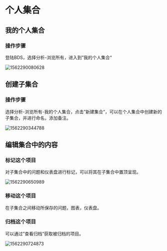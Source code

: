 # 个人集合
## 我的个人集合
### 操作步骤

登陆BDS，选择分析-浏览所有，进入到”我的个人集合“

![1562290080628](C:\Users\yanyuchao2\AppData\Roaming\Typora\typora-user-images\1562290080628.png)

## 创建子集合
### 操作步骤

选择分析-浏览所有-我的个人集合，点击”新建集合“，可以在个人集合中创建新的子集合，并进行命名，添加备注。

![1562290344788](C:\Users\yanyuchao2\AppData\Roaming\Typora\typora-user-images\1562290344788.png)



## 编辑集合中的内容
### 标记这个项目

对子集合中的问题和仪表盘进行标记，可以将其在子集合中置顶呈现。

![1562290650989](C:\Users\yanyuchao2\AppData\Roaming\Typora\typora-user-images\1562290650989.png)

### 移动这个项目

在子集合之间移动所保存的问题，图表，仪表盘。

### 归档这个项目

可以通过”查看归档“获取被归档的项目。

![1562290724873](C:\Users\yanyuchao2\AppData\Roaming\Typora\typora-user-images\1562290724873.png)